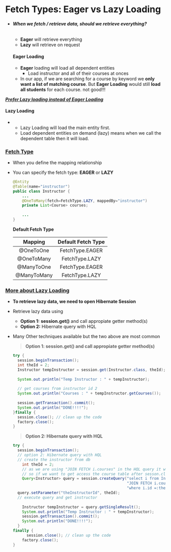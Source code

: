 # **Fetch Types: Eager vs Lazy Loading**

- ###### **When we fetch / retrieve data, should we retrieve everything?**

  - **Eager** will retrieve everything
  - **Lazy** will retrieve on request

  #### **Eager Loading**

  - **Eager** loading will load all dependent entities 
    -  Load instructor and all of their courses at onces
  - In our app, if we are searching for a course by keyword we **only want a list of matching course**. But **Eager Loading** would still **load all students** for each course. not good!!!

*********<u>Prefer Lazy loading instead of Eager Loading</u>*********

#### 	Lazy Loading

- - Lazy Loading will load the main entity first.
  - Load dependent entities on demand (lazy) means when we call the dependent table then it will load.



### <u>Fetch Type</u>

- When you define the mapping relationship 

- You can specify the fetch type: **EAGER** or **LAZY**

  ```java
  @Entity
  @Table(name="instructor")
  public class Instructor {
      ...
      @OneToMany(fetch=FetchType.LAZY, mappedBy="instructor")
      private List<Course> courses;
      
      ...
  }
  ```

  **Default Fetch Type**

  |   Mapping   | Default Fetch Type |
  | :---------: | :----------------: |
  |  @OneToOne  |  FetchType.EAGER   |
  | @OneToMany  |   FetchType.LAZY   |
  | @ManyToOne  |  FetchType.EAGER   |
  | @ManyToMany |   FetchType.LAZY   |



### <u>More about Lazy Loading</u>

- **To retrieve lazy data, we need to open Hibernate Session**

- Retrieve lazy data using
  - **Option 1:** **session.get()** and call appropiate getter method(s)
  - **Option 2:** Hibernate query with HQL
  
- Many Other techniques available but the two above are most common

  

  > **Option 1:  session.get() and call appropiate getter method(s)**

  ```java
  try {
  	session.beginTransaction();
  	int theId = 2;
  	Instructor tempInstructor = session.get(Instructor.class, theId);
  			
  	System.out.println("Temp Instructor : " + tempInstructor);
  			
  	// get courses from instructor id 2
  	System.out.println("Courses : " + tempInstructor.getCourses());
  			
  	session.getTransaction().commit();
  	System.out.println("DONE!!!!");
  }finally {
  	session.close(); // clean up the code
  	factory.close();
  }
  ```

  > **Option 2: Hibernate query with HQL** 

  ```java
  try {
  	session.beginTransaction();
  	// option 2: Hibernate query with HQL	
  	// create the instructor from db 
      int theId = 2;
      // as we are using "JOIN FETCH i.courses" in the HQL query it will also load the course table 
      // so if we want to get access the course table after sesson.close() it will work
      Query<Instructor> query = session.createQuery("select i from Instructor i " +
                                                    "JOIN FETCH i.courses "+
                                                    "where i.id =:theInstructorId", Instructor.class);
  	query.setParameter("theInstructorId", theId);
  	// execute query and get instructor
  		
      Instructor tempInstructor = query.getSingleResult();
      System.out.println("Temp Instructor : " + tempInstructor);
      session.getTransaction().commit();
      System.out.println("DONE!!!!");
  	}
  finally {
     	session.close(); // clean up the code
      factory.close();
  }		
  ```

  
